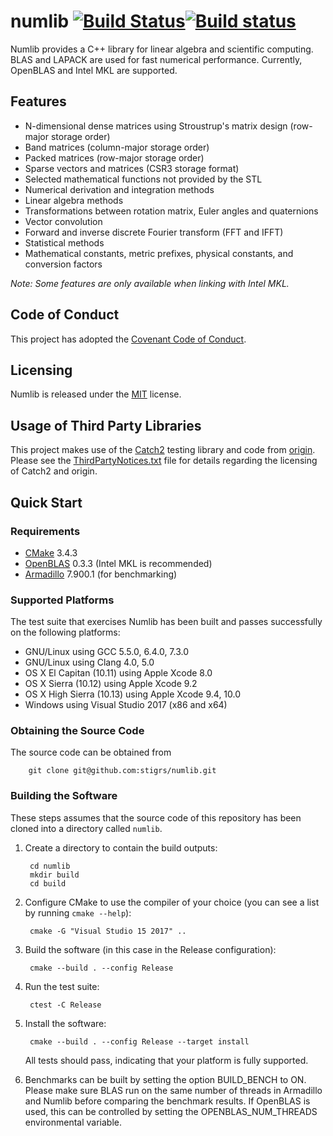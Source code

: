 # numlib [![Build Status](https://travis-ci.org/stigrs/numlib.svg?branch=master)](https://travis-ci.org/stigrs/numlib)[![Build status](https://ci.appveyor.com/api/projects/status/github/stigrs/numlib?svg=true)](https://ci.appveyor.com/project/stigrs/numlib)

Numlib provides a C++ library for linear algebra and scientific computing.
BLAS and LAPACK are used for fast numerical performance. Currently, OpenBLAS
and Intel MKL are supported.

## Features

* N-dimensional dense matrices using Stroustrup's matrix design
  (row-major storage order)
* Band matrices (column-major storage order)
* Packed matrices (row-major storage order)
* Sparse vectors and matrices (CSR3 storage format)
* Selected mathematical functions not provided by the STL
* Numerical derivation and integration methods
* Linear algebra methods
* Transformations between rotation matrix, Euler angles and quaternions
* Vector convolution
* Forward and inverse discrete Fourier transform (FFT and IFFT)
* Statistical methods
* Mathematical constants, metric prefixes, physical constants, and
  conversion factors

_Note: Some features are only available when linking with Intel MKL._

## Code of Conduct

This project has adopted the [Covenant Code of Conduct](CODE_OF_CONDUCT.md).

## Licensing

Numlib is released under the [MIT](LICENSE) license.

## Usage of Third Party Libraries

This project makes use of the [Catch2](https://github.com/catchorg/Catch2)
testing library and code from [origin](http://code.google.com/p/origin).
Please see the [ThirdPartyNotices.txt](ThirdPartyNotices.txt) file for details
regarding the licensing of Catch2 and origin.

## Quick Start

### Requirements

* [CMake](https://cmake.org) 3.4.3
* [OpenBLAS](https://www.openblas.net/) 0.3.3 (Intel MKL is recommended)
* [Armadillo](http://arma.sourceforge.net) 7.900.1 (for benchmarking)

### Supported Platforms

The test suite that exercises Numlib has been built and passes successfully
on the following platforms:
* GNU/Linux using GCC 5.5.0, 6.4.0, 7.3.0
* GNU/Linux using Clang 4.0, 5.0
* OS X El Capitan (10.11) using Apple Xcode 8.0
* OS X Sierra (10.12) using Apple Xcode 9.2
* OS X High Sierra (10.13) using Apple Xcode 9.4, 10.0 
* Windows using Visual Studio 2017 (x86 and x64)

### Obtaining the Source Code

The source code can be obtained from

        git clone git@github.com:stigrs/numlib.git

### Building the Software

These steps assumes that the source code of this repository has been cloned
into a directory called `numlib`.

1. Create a directory to contain the build outputs:

        cd numlib
        mkdir build
        cd build

2. Configure CMake to use the compiler of your choice (you can see a list by
   running `cmake --help`):

        cmake -G "Visual Studio 15 2017" ..

3. Build the software (in this case in the Release configuration):

        cmake --build . --config Release

4. Run the test suite:

        ctest -C Release

5. Install the software:

        cmake --build . --config Release --target install

   All tests should pass, indicating that your platform is fully supported.

6. Benchmarks can be built by setting the option BUILD_BENCH to ON. Please
   make sure BLAS run on the same number of threads in Armadillo and Numlib
   before comparing the benchmark results. If OpenBLAS is used, this can be
   controlled by setting the OPENBLAS_NUM_THREADS environmental variable.
